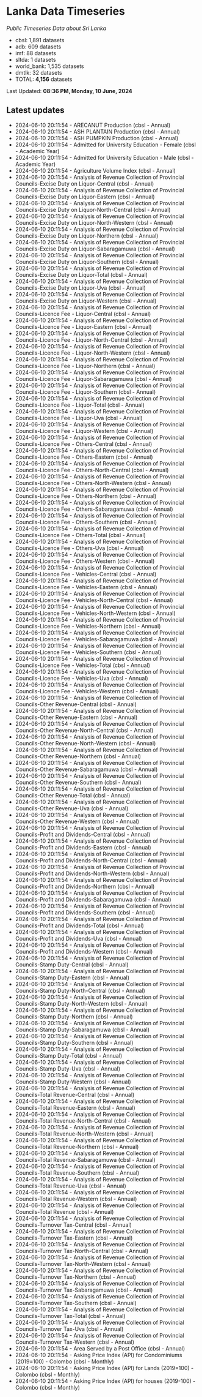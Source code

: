 # Lanka Data Timeseries
*Public Timeseries Data about Sri Lanka*

* cbsl: 1,891 datasets
* adb: 609 datasets
* imf: 88 datasets
* sltda: 1 datasets
* world_bank: 1,535 datasets
* dmtlk: 32 datasets
* TOTAL: **4,156** datasets

Last Updated: **08:36 PM, Monday, 10 June, 2024**

## Latest updates

* 2024-06-10 20:11:54 - ARECANUT Production (cbsl - Annual)
* 2024-06-10 20:11:54 - ASH PLANTAIN Production (cbsl - Annual)
* 2024-06-10 20:11:54 - ASH PUMPKIN Production (cbsl - Annual)
* 2024-06-10 20:11:54 - Admitted for University Education - Female (cbsl - Academic Year)
* 2024-06-10 20:11:54 - Admitted for University Education - Male (cbsl - Academic Year)
* 2024-06-10 20:11:54 - Agriculture Volume Index (cbsl - Annual)
* 2024-06-10 20:11:54 - Analysis of Revenue Collection of Provincial Councils-Excise Duty on Liquor-Central (cbsl - Annual)
* 2024-06-10 20:11:54 - Analysis of Revenue Collection of Provincial Councils-Excise Duty on Liquor-Eastern (cbsl - Annual)
* 2024-06-10 20:11:54 - Analysis of Revenue Collection of Provincial Councils-Excise Duty on Liquor-North-Central (cbsl - Annual)
* 2024-06-10 20:11:54 - Analysis of Revenue Collection of Provincial Councils-Excise Duty on Liquor-North-Western (cbsl - Annual)
* 2024-06-10 20:11:54 - Analysis of Revenue Collection of Provincial Councils-Excise Duty on Liquor-Northern (cbsl - Annual)
* 2024-06-10 20:11:54 - Analysis of Revenue Collection of Provincial Councils-Excise Duty on Liquor-Sabaragamuwa (cbsl - Annual)
* 2024-06-10 20:11:54 - Analysis of Revenue Collection of Provincial Councils-Excise Duty on Liquor-Southern (cbsl - Annual)
* 2024-06-10 20:11:54 - Analysis of Revenue Collection of Provincial Councils-Excise Duty on Liquor-Total (cbsl - Annual)
* 2024-06-10 20:11:54 - Analysis of Revenue Collection of Provincial Councils-Excise Duty on Liquor-Uva (cbsl - Annual)
* 2024-06-10 20:11:54 - Analysis of Revenue Collection of Provincial Councils-Excise Duty on Liquor-Western (cbsl - Annual)
* 2024-06-10 20:11:54 - Analysis of Revenue Collection of Provincial Councils-Licence Fee - Liquor-Central (cbsl - Annual)
* 2024-06-10 20:11:54 - Analysis of Revenue Collection of Provincial Councils-Licence Fee - Liquor-Eastern (cbsl - Annual)
* 2024-06-10 20:11:54 - Analysis of Revenue Collection of Provincial Councils-Licence Fee - Liquor-North-Central (cbsl - Annual)
* 2024-06-10 20:11:54 - Analysis of Revenue Collection of Provincial Councils-Licence Fee - Liquor-North-Western (cbsl - Annual)
* 2024-06-10 20:11:54 - Analysis of Revenue Collection of Provincial Councils-Licence Fee - Liquor-Northern (cbsl - Annual)
* 2024-06-10 20:11:54 - Analysis of Revenue Collection of Provincial Councils-Licence Fee - Liquor-Sabaragamuwa (cbsl - Annual)
* 2024-06-10 20:11:54 - Analysis of Revenue Collection of Provincial Councils-Licence Fee - Liquor-Southern (cbsl - Annual)
* 2024-06-10 20:11:54 - Analysis of Revenue Collection of Provincial Councils-Licence Fee - Liquor-Total (cbsl - Annual)
* 2024-06-10 20:11:54 - Analysis of Revenue Collection of Provincial Councils-Licence Fee - Liquor-Uva (cbsl - Annual)
* 2024-06-10 20:11:54 - Analysis of Revenue Collection of Provincial Councils-Licence Fee - Liquor-Western (cbsl - Annual)
* 2024-06-10 20:11:54 - Analysis of Revenue Collection of Provincial Councils-Licence Fee - Others-Central (cbsl - Annual)
* 2024-06-10 20:11:54 - Analysis of Revenue Collection of Provincial Councils-Licence Fee - Others-Eastern (cbsl - Annual)
* 2024-06-10 20:11:54 - Analysis of Revenue Collection of Provincial Councils-Licence Fee - Others-North-Central (cbsl - Annual)
* 2024-06-10 20:11:54 - Analysis of Revenue Collection of Provincial Councils-Licence Fee - Others-North-Western (cbsl - Annual)
* 2024-06-10 20:11:54 - Analysis of Revenue Collection of Provincial Councils-Licence Fee - Others-Northern (cbsl - Annual)
* 2024-06-10 20:11:54 - Analysis of Revenue Collection of Provincial Councils-Licence Fee - Others-Sabaragamuwa (cbsl - Annual)
* 2024-06-10 20:11:54 - Analysis of Revenue Collection of Provincial Councils-Licence Fee - Others-Southern (cbsl - Annual)
* 2024-06-10 20:11:54 - Analysis of Revenue Collection of Provincial Councils-Licence Fee - Others-Total (cbsl - Annual)
* 2024-06-10 20:11:54 - Analysis of Revenue Collection of Provincial Councils-Licence Fee - Others-Uva (cbsl - Annual)
* 2024-06-10 20:11:54 - Analysis of Revenue Collection of Provincial Councils-Licence Fee - Others-Western (cbsl - Annual)
* 2024-06-10 20:11:54 - Analysis of Revenue Collection of Provincial Councils-Licence Fee - Vehicles-Central (cbsl - Annual)
* 2024-06-10 20:11:54 - Analysis of Revenue Collection of Provincial Councils-Licence Fee - Vehicles-Eastern (cbsl - Annual)
* 2024-06-10 20:11:54 - Analysis of Revenue Collection of Provincial Councils-Licence Fee - Vehicles-North-Central (cbsl - Annual)
* 2024-06-10 20:11:54 - Analysis of Revenue Collection of Provincial Councils-Licence Fee - Vehicles-North-Western (cbsl - Annual)
* 2024-06-10 20:11:54 - Analysis of Revenue Collection of Provincial Councils-Licence Fee - Vehicles-Northern (cbsl - Annual)
* 2024-06-10 20:11:54 - Analysis of Revenue Collection of Provincial Councils-Licence Fee - Vehicles-Sabaragamuwa (cbsl - Annual)
* 2024-06-10 20:11:54 - Analysis of Revenue Collection of Provincial Councils-Licence Fee - Vehicles-Southern (cbsl - Annual)
* 2024-06-10 20:11:54 - Analysis of Revenue Collection of Provincial Councils-Licence Fee - Vehicles-Total (cbsl - Annual)
* 2024-06-10 20:11:54 - Analysis of Revenue Collection of Provincial Councils-Licence Fee - Vehicles-Uva (cbsl - Annual)
* 2024-06-10 20:11:54 - Analysis of Revenue Collection of Provincial Councils-Licence Fee - Vehicles-Western (cbsl - Annual)
* 2024-06-10 20:11:54 - Analysis of Revenue Collection of Provincial Councils-Other Revenue-Central (cbsl - Annual)
* 2024-06-10 20:11:54 - Analysis of Revenue Collection of Provincial Councils-Other Revenue-Eastern (cbsl - Annual)
* 2024-06-10 20:11:54 - Analysis of Revenue Collection of Provincial Councils-Other Revenue-North-Central (cbsl - Annual)
* 2024-06-10 20:11:54 - Analysis of Revenue Collection of Provincial Councils-Other Revenue-North-Western (cbsl - Annual)
* 2024-06-10 20:11:54 - Analysis of Revenue Collection of Provincial Councils-Other Revenue-Northern (cbsl - Annual)
* 2024-06-10 20:11:54 - Analysis of Revenue Collection of Provincial Councils-Other Revenue-Sabaragamuwa (cbsl - Annual)
* 2024-06-10 20:11:54 - Analysis of Revenue Collection of Provincial Councils-Other Revenue-Southern (cbsl - Annual)
* 2024-06-10 20:11:54 - Analysis of Revenue Collection of Provincial Councils-Other Revenue-Total (cbsl - Annual)
* 2024-06-10 20:11:54 - Analysis of Revenue Collection of Provincial Councils-Other Revenue-Uva (cbsl - Annual)
* 2024-06-10 20:11:54 - Analysis of Revenue Collection of Provincial Councils-Other Revenue-Western (cbsl - Annual)
* 2024-06-10 20:11:54 - Analysis of Revenue Collection of Provincial Councils-Profit and Dividends-Central (cbsl - Annual)
* 2024-06-10 20:11:54 - Analysis of Revenue Collection of Provincial Councils-Profit and Dividends-Eastern (cbsl - Annual)
* 2024-06-10 20:11:54 - Analysis of Revenue Collection of Provincial Councils-Profit and Dividends-North-Central (cbsl - Annual)
* 2024-06-10 20:11:54 - Analysis of Revenue Collection of Provincial Councils-Profit and Dividends-North-Western (cbsl - Annual)
* 2024-06-10 20:11:54 - Analysis of Revenue Collection of Provincial Councils-Profit and Dividends-Northern (cbsl - Annual)
* 2024-06-10 20:11:54 - Analysis of Revenue Collection of Provincial Councils-Profit and Dividends-Sabaragamuwa (cbsl - Annual)
* 2024-06-10 20:11:54 - Analysis of Revenue Collection of Provincial Councils-Profit and Dividends-Southern (cbsl - Annual)
* 2024-06-10 20:11:54 - Analysis of Revenue Collection of Provincial Councils-Profit and Dividends-Total (cbsl - Annual)
* 2024-06-10 20:11:54 - Analysis of Revenue Collection of Provincial Councils-Profit and Dividends-Uva (cbsl - Annual)
* 2024-06-10 20:11:54 - Analysis of Revenue Collection of Provincial Councils-Profit and Dividends-Western (cbsl - Annual)
* 2024-06-10 20:11:54 - Analysis of Revenue Collection of Provincial Councils-Stamp Duty-Central (cbsl - Annual)
* 2024-06-10 20:11:54 - Analysis of Revenue Collection of Provincial Councils-Stamp Duty-Eastern (cbsl - Annual)
* 2024-06-10 20:11:54 - Analysis of Revenue Collection of Provincial Councils-Stamp Duty-North-Central (cbsl - Annual)
* 2024-06-10 20:11:54 - Analysis of Revenue Collection of Provincial Councils-Stamp Duty-North-Western (cbsl - Annual)
* 2024-06-10 20:11:54 - Analysis of Revenue Collection of Provincial Councils-Stamp Duty-Northern (cbsl - Annual)
* 2024-06-10 20:11:54 - Analysis of Revenue Collection of Provincial Councils-Stamp Duty-Sabaragamuwa (cbsl - Annual)
* 2024-06-10 20:11:54 - Analysis of Revenue Collection of Provincial Councils-Stamp Duty-Southern (cbsl - Annual)
* 2024-06-10 20:11:54 - Analysis of Revenue Collection of Provincial Councils-Stamp Duty-Total (cbsl - Annual)
* 2024-06-10 20:11:54 - Analysis of Revenue Collection of Provincial Councils-Stamp Duty-Uva (cbsl - Annual)
* 2024-06-10 20:11:54 - Analysis of Revenue Collection of Provincial Councils-Stamp Duty-Western (cbsl - Annual)
* 2024-06-10 20:11:54 - Analysis of Revenue Collection of Provincial Councils-Total Revenue-Central (cbsl - Annual)
* 2024-06-10 20:11:54 - Analysis of Revenue Collection of Provincial Councils-Total Revenue-Eastern (cbsl - Annual)
* 2024-06-10 20:11:54 - Analysis of Revenue Collection of Provincial Councils-Total Revenue-North-Central (cbsl - Annual)
* 2024-06-10 20:11:54 - Analysis of Revenue Collection of Provincial Councils-Total Revenue-North-Western (cbsl - Annual)
* 2024-06-10 20:11:54 - Analysis of Revenue Collection of Provincial Councils-Total Revenue-Northern (cbsl - Annual)
* 2024-06-10 20:11:54 - Analysis of Revenue Collection of Provincial Councils-Total Revenue-Sabaragamuwa (cbsl - Annual)
* 2024-06-10 20:11:54 - Analysis of Revenue Collection of Provincial Councils-Total Revenue-Southern (cbsl - Annual)
* 2024-06-10 20:11:54 - Analysis of Revenue Collection of Provincial Councils-Total Revenue-Uva (cbsl - Annual)
* 2024-06-10 20:11:54 - Analysis of Revenue Collection of Provincial Councils-Total Revenue-Western (cbsl - Annual)
* 2024-06-10 20:11:54 - Analysis of Revenue Collection of Provincial Councils-Total Revenue (cbsl - Annual)
* 2024-06-10 20:11:54 - Analysis of Revenue Collection of Provincial Councils-Turnover Tax-Central (cbsl - Annual)
* 2024-06-10 20:11:54 - Analysis of Revenue Collection of Provincial Councils-Turnover Tax-Eastern (cbsl - Annual)
* 2024-06-10 20:11:54 - Analysis of Revenue Collection of Provincial Councils-Turnover Tax-North-Central (cbsl - Annual)
* 2024-06-10 20:11:54 - Analysis of Revenue Collection of Provincial Councils-Turnover Tax-North-Western (cbsl - Annual)
* 2024-06-10 20:11:54 - Analysis of Revenue Collection of Provincial Councils-Turnover Tax-Northern (cbsl - Annual)
* 2024-06-10 20:11:54 - Analysis of Revenue Collection of Provincial Councils-Turnover Tax-Sabaragamuwa (cbsl - Annual)
* 2024-06-10 20:11:54 - Analysis of Revenue Collection of Provincial Councils-Turnover Tax-Southern (cbsl - Annual)
* 2024-06-10 20:11:54 - Analysis of Revenue Collection of Provincial Councils-Turnover Tax-Total (cbsl - Annual)
* 2024-06-10 20:11:54 - Analysis of Revenue Collection of Provincial Councils-Turnover Tax-Uva (cbsl - Annual)
* 2024-06-10 20:11:54 - Analysis of Revenue Collection of Provincial Councils-Turnover Tax-Western (cbsl - Annual)
* 2024-06-10 20:11:54 - Area Served by a Post Office (cbsl - Annual)
* 2024-06-10 20:11:54 - Asking Price Index (API) for Condominiums (2019=100) - Colombo (cbsl - Monthly)
* 2024-06-10 20:11:54 - Asking Price Index (API) for Lands (2019=100) - Colombo (cbsl - Monthly)
* 2024-06-10 20:11:54 - Asking Price Index (API) for houses (2019-100) - Colombo (cbsl - Monthly)